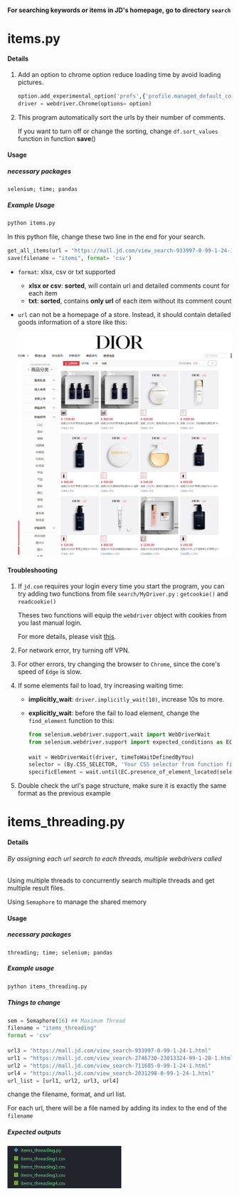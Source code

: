 
#### For searching keywords or items in JD's homepage, go to directory **`search`**

# items.py

#### Details

1. Add an option to chrome option reduce loading time by avoid loading pictures.

   ```python
   option.add_experimental_option('prefs',{'profile.managed_default_content_settings.images': 2})
   driver = webdriver.Chrome(options= option)
   ```

 2. This program automatically sort the urls by their number of comments.

    If you want to turn off or change the sorting, change `df.sort_values` function in function **save**()

#### Usage

##### necessary packages 

```apl
selenium; time; pandas
```

##### Example Usage
```python
python items.py
```
In this python file, change these two line in the end for your search.
```python
get_all_items(url = "https://mall.jd.com/view_search-933997-0-99-1-24-1.html")
save(filename = "items", format= 'csv')
```

- `format`: xlsx, csv or txt supported

	- **xlsx or csv**: **sorted**, will contain url and detailed comments count for each item
  - **txt**: **sorted**, contains **only url** of each item without its comment count

- `url` can not be a homepage of a store. Instead, it should contain detailed goods information of a store like this:

  <img src="..\images\ex1.png" alt="ex1" style="zoom: 55%;" />



#### Troubleshooting

1. If `jd.com` requires your login every time you start the program, you can try adding two functions from file `search/MyDriver.py` : `getcookie()` and `readcookie()`

   Theses two functions will equip the `webdriver` object with cookies from you last manual login.

   For more details, please visit [this](https://github.com/bluezooo/jd/blob/main/search/MyDriver.py#L34).

2. For network error, try turning off VPN.

3. For other errors, try changing the browser to `Chrome`, since the core's speed of `Edge` is slow.

4. If some elements fail to load, try increasing waiting time:

   - **implicitly_wait**: `driver.implicitly_wait(10)`, increase 10s to more.

   - **explicitly_wait**: before the fail to load element, change the `find_element` function to this:

     ```python
     from selenium.webdriver.support.wait import WebDriverWait
     from selenium.webdriver.support import expected_conditions as EC
     
     wait = WebDriverWait(driver, timeToWaitDefinedByYou)
     selector = (By.CSS_SELECTOR, 'Your CSS selector from function find_element')
     specificElement = wait.until(EC.presence_of_element_located(selector))
     ```


5. Double check the url's page structure, make sure it is exactly the same format as the previous example
   



 # items_threading.py 

#### Details

###### By assigning each url search to each threads, multiple webdrivers called

Using multiple threads to concurrently search multiple threads and get multiple result files.

Using `Semaphore` to manage the shared memory

#### Usage

##### necessary packages 

```
threading; time; selenium; pandas
```
##### Example usage

```python
python items_threading.py
```
##### Things to change

```python
sem = Semaphore(16) ## Maximum Thread
filename = "items_threading"
format = 'csv'

url3 = "https://mall.jd.com/view_search-933997-0-99-1-24-1.html"
url1 = "https://mall.jd.com/view_search-2746730-23013324-99-1-20-1.html" 
url2 = "https://mall.jd.com/view_search-711685-0-99-1-24-1.html"
url4 = "https://mall.jd.com/view_search-2031298-0-99-1-24-1.html"
url_list = [url1, url2, url3, url4]
```

change the filename, format, and url list.

For each url, there will be a file named by adding its index to the end of the `filename`

##### Expected outputs

<img src="..\images\ex2.png" alt="ex2" style="zoom: 67%;" />



